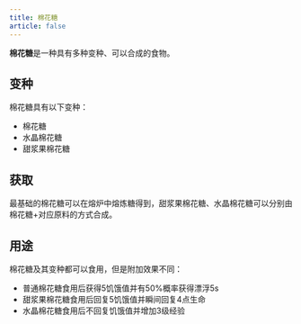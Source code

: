 ```yaml
---
title: 棉花糖
article: false
---
```

**棉花糖**是一种具有多种变种、可以合成的食物。

## 变种
棉花糖具有以下变种：

- 棉花糖
- 水晶棉花糖
- 甜浆果棉花糖

## 获取
最基础的棉花糖可以在熔炉中熔炼糖得到，甜浆果棉花糖、水晶棉花糖可以分别由棉花糖+对应原料的方式合成。

## 用途
棉花糖及其变种都可以食用，但是附加效果不同：

- 普通棉花糖食用后获得5饥饿值并有50%概率获得漂浮5s
- 甜浆果棉花糖食用后回复5饥饿值并瞬间回复4点生命
- 水晶棉花糖食用后不回复饥饿值并增加3级经验
